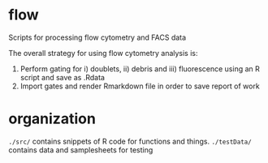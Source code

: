 # flow

Scripts for processing flow cytometry and FACS data

The overall strategy for using flow cytometry analysis is:

1. Perform gating for i) doublets, ii) debris and iii) fluorescence using an R script and save as .Rdata
2. Import gates and render Rmarkdown file in order to save report of work

# organization

`./src/` contains snippets of R code for functions and things.
`./testData/` contains data and samplesheets for testing
